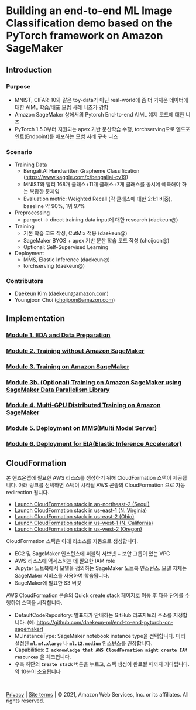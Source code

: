 # Building an end-to-end ML Image Classification demo based on the PyTorch framework on Amazon SageMaker

## Introduction

### Purpose
- MNIST, CIFAR-10와 같은 toy-data가 아닌 real-world에 좀 더 가까운 데이터에 대한 AIML 학습/배포 모범 사례 니즈가 강함
- Amazon SageMaker 상에서의 Pytorch End-to-end AIML 예제 코드에 대한 니즈 
- PyTorch 1.5.0부터 지원되는 apex 기반 분산학습 수행, torchserving으로 엔드포인트(Endpoint)를 배포하는 모범 사례 구축 니즈

### Scenario
- Training Data
    - Bengali.AI Handwritten Grapheme Classification (https://www.kaggle.com/c/bengaliai-cv19)
    - MNIST와 달리 168개 클래스+11개 클래스+7개 클래스를 동시예 예측해야 하는 복잡한 문제임
    - Evaluation metric: Weighted Recall (각 클래스에 대한 2:1:1 비중), baseline 약 90%, 1위 97%
- Preprocessing
    - parquet → direct training data input에 대한 research (daekeun@)
- Training
    - 기본 학습 코드 작성, CutMix 적용 (daekeun@)
    - SageMaker BYOS + apex 기반 분산 학습 코드 작성 (choijoon@)
    - Optional: Self-Supervised Learning
- Deployment
    - MMS, Elastic Inference (daekeun@)
    - torchserving (daekeun@)

### Contributors
- Daekeun Kim (daekeun@amazon.com)
- Youngjoon Choi (choijoon@amazon.com)

## Implementation

### [Module 1. EDA and Data Preparation](1.eda_and_data_split.ipynb)

### [Module 2. Training without Amazon SageMaker](2.training_local.ipynb)

### [Module 3. Training on Amazon SageMaker](3.training_on_sagemaker.ipynb)

### [Module 3b. (Optional) Training on Amazon SageMaker using SageMaker Data Parallelism Library](3b.training_on_sagemaker_smdataparallel.ipynb)

### [Module 4. Multi-GPU Distributed Training on Amazon SageMaker](4.distributed_training_on_sagemaker.ipynb)

### [Module 5. Deployment on MMS(Multi Model Server)](5.deployment.ipynb)

### [Module 6. Deployment for EIA(Elastic Inference Accelerator)](6.deployment_eia.ipynb)


## CloudFormation
본 핸즈온랩에 필요한 AWS 리소스를 생성하기 위해 CloudFormation 스택이 제공됩니다. 아래 링크를 선택하면 스택이 시작될 AWS 콘솔의 CloudFormation 으로 자동 redirection 됩니다.

- [Launch CloudFormation stack in ap-northeast-2 (Seoul)](https://console.aws.amazon.com/cloudformation/home?region=ap-northeast-2#/stacks/create/review?stackName=AIMLWorkshop&templateURL=https://daekeun-workshop-public-material.s3.ap-northeast-2.amazonaws.com/cloudformation/sagemaker-imd.yaml)
- [Launch CloudFormation stack in us-east-1 (N. Virginia)](https://console.aws.amazon.com/cloudformation/home?region=us-east-1#/stacks/create/review?stackName=AIMLWorkshop&templateURL=https://daekeun-workshop-public-material.s3.ap-northeast-2.amazonaws.com/cloudformation/sagemaker-imd.yaml)
- [Launch CloudFormation stack in us-east-2 (Ohio)](https://console.aws.amazon.com/cloudformation/home?region=us-east-2#/stacks/create/review?stackName=AIMLWorkshop&templateURL=https://daekeun-workshop-public-material.s3.ap-northeast-2.amazonaws.com/cloudformation/sagemaker-imd.yaml)
- [Launch CloudFormation stack in us-west-1 (N. California)](https://console.aws.amazon.com/cloudformation/home?region=us-west-1#/stacks/create/review?stackName=AIMLWorkshop&templateURL=https://daekeun-workshop-public-material.s3.ap-northeast-2.amazonaws.com/cloudformation/sagemaker-imd.yaml)
- [Launch CloudFormation stack in us-west-2 (Oregon)](https://console.aws.amazon.com/cloudformation/home?region=us-west-2#/stacks/create/review?stackName=AIMLWorkshop&templateURL=https://daekeun-workshop-public-material.s3.ap-northeast-2.amazonaws.com/cloudformation/sagemaker-imd.yaml)

CloudFormation 스택은 아래 리소스를 자동으로 생성합니다.

- EC2 및 SageMaker 인스턴스에 퍼블릭 서브넷 + 보안 그룹이 있는 VPC
- AWS 리소스에 액세스하는 데 필요한 IAM role
- Jupyter 노트북에서 모델을 정의하는 SageMaker 노트북 인스턴스. 모델 자체는 SageMaker 서비스를 사용하여 학습됩니다.
- SageMaker에 필요한 S3 버킷

AWS CloudFormation 콘솔의 Quick create stack 페이지로 이동 후 다음 단계를 수행하여 스택을 시작합니다.

- DefaultCodeRepository: 발표자가 안내하는 GitHub 리포지토리 주소를 지정합니다. 
(예: https://github.com/daekeun-ml/end-to-end-pytorch-on-sagemaker)
- MLInstanceType: SageMaker notebook instance type을 선택합니다. 미리 설정된 **`ml.m4.xlarge`** 나 **`ml.t2.medium`** 인스턴스를 권장합니다. 
- Capabilities: **`I acknowledge that AWS CloudFormation might create IAM resources`** 을 체크합니다.
- 우측 하단의 **`Create stack`** 버튼을 누르고, 스택 생성이 완료될 때까지 기다립니다. 약 10분이 소요됩니다

<br>

[Privacy](https://aws.amazon.com/privacy/) | [Site terms](https://aws.amazon.com/terms/) | © 2021, Amazon Web Services, Inc. or its affiliates. All rights reserved.